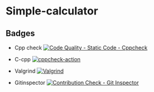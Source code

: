 # Simple-calculator




## Badges









* Cpp check
[![Code Quality - Static Code - Cppcheck](https://github.com/Aishwarya-ram/Simple-calculator/actions/workflows/cppcheck.yml/badge.svg)](https://github.com/Aishwarya-ram/Simple-calculator/actions/workflows/cppcheck.yml)


* C-cpp
[![cppcheck-action](https://github.com/Aishwarya-ram/Simple-calculator/actions/workflows/c-cpp.yml/badge.svg)](https://github.com/Aishwarya-ram/Simple-calculator/actions/workflows/c-cpp.yml)


* Valgrind
[![Valgrind](https://github.com/Aishwarya-ram/Simple-calculator/actions/workflows/valgrind.yml/badge.svg)](https://github.com/Aishwarya-ram/Simple-calculator/actions/workflows/valgrind.yml)


* Gitinspector
[![Contribution Check - Git Inspector](https://github.com/Aishwarya-ram/Simple-calculator/actions/workflows/gitinspector.yml/badge.svg)](https://github.com/Aishwarya-ram/Simple-calculator/actions/workflows/gitinspector.yml)
